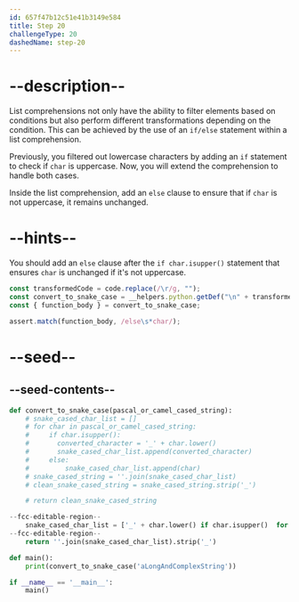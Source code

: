 ```yaml
---
id: 657f47b12c51e41b3149e584
title: Step 20
challengeType: 20
dashedName: step-20
---
```


# --description--

List comprehensions not only have the ability to filter elements based on conditions but also perform different transformations depending on the condition. This can be achieved by the use of an `if/else` statement within a list comprehension.

Previously, you filtered out lowercase characters by adding an `if` statement to check if `char` is uppercase. Now, you will extend the comprehension to handle both cases.

Inside the list comprehension, add an `else` clause to ensure that if `char` is not uppercase, it remains unchanged.

# --hints--

You should add an `else` clause after the `if char.isupper()` statement that ensures `char` is unchanged if it's not uppercase.

```js
const transformedCode = code.replace(/\r/g, "");
const convert_to_snake_case = __helpers.python.getDef("\n" + transformedCode, "convert_to_snake_case");
const { function_body } = convert_to_snake_case;

assert.match(function_body, /else\s*char/);
```

# --seed--

## --seed-contents--

```py
def convert_to_snake_case(pascal_or_camel_cased_string):
    # snake_cased_char_list = []
    # for char in pascal_or_camel_cased_string:
    #     if char.isupper():
    #       converted_character = '_' + char.lower()
    #       snake_cased_char_list.append(converted_character)
    #     else:
    #         snake_cased_char_list.append(char)
    # snake_cased_string = ''.join(snake_cased_char_list)
    # clean_snake_cased_string = snake_cased_string.strip('_')

    # return clean_snake_cased_string

--fcc-editable-region--
    snake_cased_char_list = ['_' + char.lower() if char.isupper()  for char in pascal_or_camel_cased_string]
--fcc-editable-region--
    return ''.join(snake_cased_char_list).strip('_')

def main():
    print(convert_to_snake_case('aLongAndComplexString'))

if __name__ == '__main__':
    main()
```
